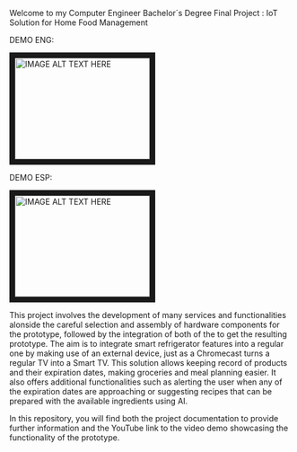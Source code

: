 Welcome to my Computer Engineer Bachelor´s Degree Final Project : IoT Solution for Home Food Management 

DEMO ENG:

<a href="http://www.youtube.com/watch?feature=player_embedded&v=46s9MXmE-f8
" target="_blank"><img src="http://img.youtube.com/vi/46s9MXmE-f8/0.jpg" 
alt="IMAGE ALT TEXT HERE" width="240" height="180" border="10" /></a>

DEMO ESP:

<a href="http://www.youtube.com/watch?feature=player_embedded&v=dOErRVJBnLY
" target="_blank"><img src="http://img.youtube.com/vi/dOErRVJBnLY/0.jpg" 
alt="IMAGE ALT TEXT HERE" width="240" height="180" border="10" /></a>

This project involves the development of many services and functionalities alonside the careful selection and assembly of hardware components for the prototype, followed by the integration of both of the to get the resulting prototype.
The aim is to integrate smart refrigerator features into a regular one by making use of an external
device, just as a Chromecast turns a regular TV into a Smart TV.
This solution allows keeping record of products and their expiration dates, making groceries and
meal planning easier.
It also offers additional functionalities such as alerting the user when any of the expiration dates
are approaching or suggesting recipes that can be prepared with the available ingredients using
AI.

In this repository, you will find both the project documentation to provide further information and the YouTube link to the video demo showcasing the functionality of the prototype.
